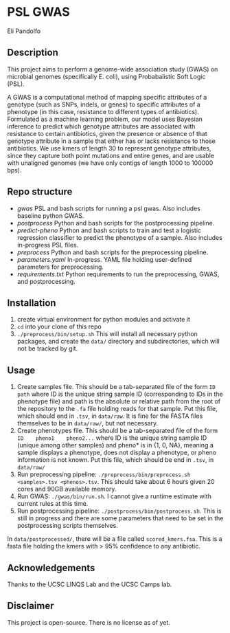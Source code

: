# PSL GWAS
Eli Pandolfo

## Description
This project aims to perform a genome-wide association study (GWAS) on microbial
genomes (specifically E. coli), using Probabalistic Soft Logic (PSL).

A GWAS is a computational method of mapping specific attributes of a genotype
(such as SNPs, indels, or genes) to specific attributes of a phenotype (in this
case, resistance to different types of antibiotics). Formulated as a machine
learning problem, our model uses Bayesian inference to predict which genotype
attributes are associated with resistance to certain antibiotics, given
the presence or absence of that genotype attribute in a sample that either has
or lacks resistance to those antibiotics. We use kmers of length 30 to represent
genotype attributes, since they capture both point mutations and entire genes,
and are usable with unaligned genomes (we have only contigs of length 1000 to
100000 bps).

## Repo structure
-   *gwas*
    PSL and bash scripts for running a psl gwas. Also includes baseline python GWAS.
-   *postprocess*
    Python and bash scripts for the postprocessing pipeline.
-   *predict-pheno*
    Python and bash scripts to train and test a logistic regression classifier
    to predict the phenotype of a sample. Also includes in-progress PSL files.
-   *preprocess*
    Python and bash scripts for the preprocessing pipeline.
-   *parameters.yaml*
    In-progress. YAML file holding user-defined parameters for preprocessing.
-   *requirements.txt*
    Python requirements to run the preprocessing, GWAS, and postprocessing.

## Installation
1. create virtual environment for python modules and activate it
1. `cd` into your clone of this repo
1. `./preprocess/bin/setup.sh`
This will install all necessary python packages, and create the `data/`
directory and subdirectories, which will not be tracked by git.

## Usage
1.  Create samples file. This should be a tab-separated file of the form
    `ID    path`
    where ID is the unique string sample ID (corresponding to IDs in
    the phenotype file) and path is the absolute or relative path from the root
    of the repository to the `.fa` file holding reads for that sample.
    Put this file, which should end in `.tsv`, in `data/raw`.
    It is fine for the FASTA files themselves to be in `data/raw/`,
    but not necessary.
1.  Create phenotypes file. This should be a tab-separated file of the form
    `ID    pheno1    pheno2...`
    where ID is the unique string sample ID (unique among other samples)
    and pheno* is in {1, 0, NA}, meaning a sample displays a phenotype,
    does not display a phenotype, or pheno information is not known.
    Put this file, which should be end in `.tsv`, in `data/raw/`
1.  Run preprocessing pipeline: `./preprocess/bin/preprocess.sh <samples>.tsv <phenos>.tsv`.
    This should take about 6 hours given 20 cores and 90GB available memory.
1.  Run GWAS: `./gwas/bin/run.sh`. I cannot give a runtime estimate with current rules
    at this time.
1.  Run postprocessing pipeline: `./postprocess/bin/postprocess.sh`. This is still in
    progress and there are some parameters that need to be set in the postprocessing scripts
    themselves.

In `data/postprocessed/`, there will be a file called `scored_kmers.fsa`. This is a fasta file
holding the kmers with > 95% confidence to any antibiotic.

## Acknowledgements
Thanks to the UCSC LINQS Lab and the UCSC Camps lab.

## Disclaimer
This project is open-source. There is no license as of yet.
